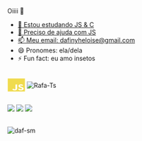 Oiiii 👋
<div align="center">
  <a href="https://github.com/DafKonoski">
</div>

- 🔭 Estou estudando JS & C
- 🤔 Preciso de ajuda com JS
- 📫 Meu email: dafinyheloise@gmail.com
- 😄 Pronomes: ela/dela
- ⚡ Fun fact: eu amo insetos

<div style="display: inline_block"><br>
  <img align="center" alt="Rafa-Js" height="30" width="40" src="https://raw.githubusercontent.com/devicons/devicon/master/icons/javascript/javascript-plain.svg">
  <img align="center" alt="Rafa-Ts" height="30" width="40" src="https://img2.gratispng.com/20171217/033/letter-c-png-5a36954d474e54.1991877715135266052921.jpg">
  
  ##
  
<div> 
  <a href="https://instagram.com/dafkonoski" target="_blank"><img src="https://img.shields.io/badge/-Instagram-%23E4405F?style=for-the-badge&logo=instagram&logoColor=white" target="_blank"></a>
  <a href = "mailto:dafinyheloise@gmail.com"><img src="https://img.shields.io/badge/-Gmail-%23333?style=for-the-badge&logo=gmail&logoColor=white" target="_blank"></a>
  <a href="https://www.linkedin.com/in/dafiny-heloise-119649218/" target="_blank"><img src="https://img.shields.io/badge/-LinkedIn-%230077B5?style=for-the-badge&logo=linkedin&logoColor=white" target="_blank"></a> 
  </div>
  
  ##
  
  <div>
  <img align="center" alt="daf-sm" src="https://i.pinimg.com/originals/7d/03/55/7d03550dfc3b7dfdd2348f005963f0f5.gif">
